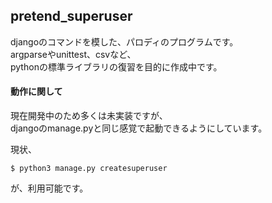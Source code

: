 ## pretend_superuser

djangoのコマンドを模した、パロディのプログラムです。  
argparseやunittest、csvなど、  
pythonの標準ライブラリの復習を目的に作成中です。  

#### 動作に関して

現在開発中のため多くは未実装ですが、  
djangoのmanage.pyと同じ感覚で起動できるようにしています。  

現状、  
```
$ python3 manage.py createsuperuser
```
が、利用可能です。  
